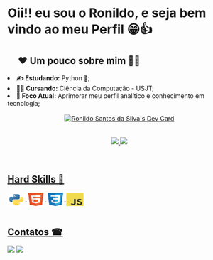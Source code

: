 # Oii!! eu sou o Ronildo, e seja bem vindo ao meu Perfil 😁👍

<ul> <h2> ❤ Um pouco sobre mim 👨‍💻 </h2> </ul>

<li> <b>✍ Estudando:</b> Python 🐍; </li>
<li> <b>👨‍🎓 Cursando:</b> Ciência da Computação - USJT; </li>
<li> <b>🚀 Foco Atual:</b> Aprimorar meu perfil analítico e conhecimento em tecnologia; </li>
<br>

<div align="center">
  <a href="https://app.daily.dev/Ronildo22"><img src="https://api.daily.dev/devcards/607649aba3914fe8aca8f5d014267014.png?r=qs6" width="400" alt="Ronildo Santos da Silva's Dev Card"/></a>
</div>

<br>



<br>

<div align="center">
  <a href="https://github.com/Ronildo22">
  <img height="180em" src="https://github-readme-stats.vercel.app/api?username=Ronildo22&show_icons=true&theme=dracula&include_all_commits=true&count_private=true"/>
  <img height="180em" src="https://github-readme-stats.vercel.app/api/top-langs/?username=Ronildo22&layout=compact&langs_count=7&theme=dracula"/>
 </div>
  
<br>
<br>
  
 <h2> Hard Skills 💪</h2>
  
<div style="display: inline_block">
  <img align="center" alt="Python" height="30" width="40" src="https://raw.githubusercontent.com/devicons/devicon/master/icons/python/python-original.svg">
  <img align="center" alt="HTML" height="30" width="40" src="https://raw.githubusercontent.com/devicons/devicon/master/icons/html5/html5-original.svg">
  <img align="center" alt="CSS" height="30" width="40" src="https://raw.githubusercontent.com/devicons/devicon/master/icons/css3/css3-original.svg">
  <img align="center" alt="JavaScript" height="30" width="40" src="https://raw.githubusercontent.com/devicons/devicon/master/icons/javascript/javascript-original.svg">
 </div>
  
  <br>
  
<h2> Contatos ☎</h2>
  
<div>
  <a href="mailto:ronildo.santos224@gmail.com"><img src="https://img.shields.io/badge/-Gmail-%23333?style=for-the-badge&logo=gmail&logoColor=white" target="_blank"></a>
  <a href="https://www.linkedin.com/in/ronildo-santos-872732216/" target="_blank"><img src="https://img.shields.io/badge/-LinkedIn-%230077B5?style=for-the-badge&logo=linkedin&logoColor=white" target="_blank"></a>
</div>








